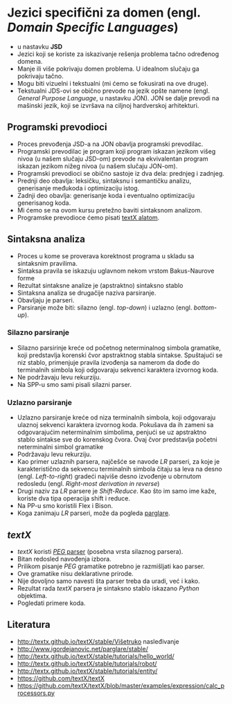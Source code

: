 # Jezici specifični za domen (engl. *Domain Specific Languages*)
- u nastavku **JSD**
- Jezici koji se koriste za iskazivanje rešenja problema tačno određenog domena.
- Manje ili više pokrivaju domen problema. U idealnom slučaju ga pokrivaju tačno.
- Mogu biti vizuelni i tekstualni (mi ćemo se fokusirati na ove druge).
- Tekstualni JDS-ovi se obično prevode na jezik opšte namene (engl. 
  *General Purpose Language*, u nastavku JON). JON se dalje prevodi na 
  mašinski jezik, koji se izvršava na ciljnoj hardverskoj arhitekturi.

## Programski prevodioci
- Proces prevođenja JSD-a na JON obavlja programski prevodilac.
- Programski prevodilac je program koji program iskazan jezikom višeg nivoa
  (u našem slučaju JSD-om) 
  prevode na ekvivalentan program iskazan jezikom nižeg nivoa
  (u našem slučaju JON-om).
- Programski prevodioci se obično sastoje iz dva dela: prednjeg i zadnjeg.
- Prednji deo obavlja: leksičku, sintaksnu i semantičku analizu, generisanje međukoda 
  i optimizaciju istog.
- Zadnji deo obavlja: generisanje koda i eventualno optimizaciju generisanog koda.
- Mi ćemo se na ovom kursu pretežno baviti sintaksnom analizom.
- Programske prevodioce ćemo pisati [textX alatom](http://textx.github.io/textX/stable/).

## Sintaksna analiza
- Proces u kome se proverava korektnost programa u skladu sa sintaksnim pravilima.
- Sintaksa pravila se iskazuju uglavnom nekom vrstom Bakus-Naurove forme
- Rezultat sintaksne analize je (apstraktno) sintaksno stablo
- Sintaksna analiza se drugačije naziva parsiranje.
- Obavljaju je parseri.
- Parsiranje može biti: silazno (engl. *top-down*) i uzlazno (engl. *bottom-up*).

### Silazno parsiranje
- Silazno parsirinje kreće od početnog neterminalnog simbola
gramatike, koji predstavlja korenski čvor apstraktnog stabla sintakse. Spuštajući se
niz stablo, primenjuje pravila izvođenja sa namerom da dođe do terminalnih simbola
koji odgovaraju sekvenci karaktera izvornog koda.
- Ne podržavaju levu rekurziju. 
- Na SPP-u smo sami pisali silazni parser.

### Uzlazno parsiranje
- Uzlazno parsiranje kreće od niza terminalnih simbola, koji
odgovaraju ulaznoj sekvenci karaktera izvornog koda. Pokušava da ih zameni sa
odgovarajućim neterminalnim simbolima, penjući se uz apstraktno stablo sintakse sve
do korenskog čvora. Ovaj čvor predstavlja početni neterminalni simbol gramatike
- Podržavaju levu rekurziju.
- Kao primer uzlaznih parsera, najčešće se navode *LR* parseri, za koje je
karakteristično da sekvencu terminalnih simbola čitaju sa leva na desno (engl. *Left-to-right*)
gradeći najviše desno izvođenje u obrnutom redosledu (engl. *Right-most derivation in
reverse*)
- Drugi naziv za *LR* parsere je *Shift-Reduce*. Kao što im samo ime kaže, 
  koriste dva tipa operacija shift i reduce.
- Na PP-u smo koristili Flex i Bison.
- Koga zanimaju *LR* parseri, može da pogleda [parglare](http://www.igordejanovic.net/parglare/grammar_language/).

## *textX*
- *textX* koristi [*PEG* parser](https://en.wikipedia.org/wiki/Parsing_expression_grammar) 
  (posebna vrsta silaznog parsera).
- Bitan redosled navođenja izbora. 
- Prilikom pisanje *PEG* gramatike potrebno je razmišljati
  kao parser.
- Ove gramatike nisu deklarativne prirode. 
- Nije dovoljno samo navesti šta parser treba da uradi, već i kako.
- Rezultat rada *textX* parsera je sintaksno stablo iskazano *Python* objektima.
- Pogledati primere koda.

## Literatura
- http://textx.github.io/textX/stable/Višetruko nasleđivanje
- http://www.igordejanovic.net/parglare/stable/
- http://textx.github.io/textX/stable/tutorials/hello_world/
- http://textx.github.io/textX/stable/tutorials/robot/
- http://textx.github.io/textX/stable/tutorials/entity/
- https://github.com/textX/textX
- https://github.com/textX/textX/blob/master/examples/expression/calc_processors.py
